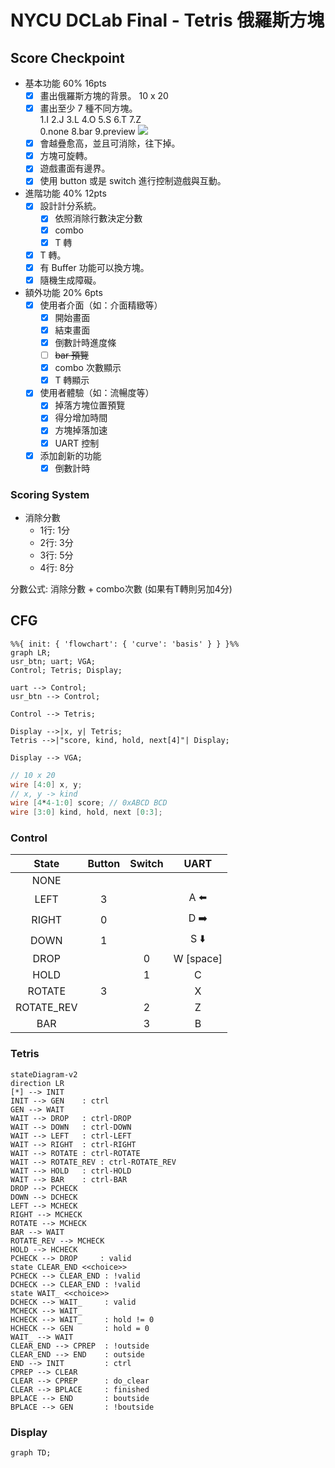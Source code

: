 # NYCU DCLab Final - Tetris 俄羅斯方塊

## Score Checkpoint

- 基本功能 60% 16pts
    - [x] 畫出俄羅斯方塊的背景。 10 x 20
    - [x] 畫出至少 7 種不同方塊。  
      1.I 2.J 3.L 4.O 5.S 6.T 7.Z  
      0.none 8.bar 9.preview
         ![](https://learnopencv.com/wp-content/uploads/2020/11/tetris-pieces.png)
    - [x] 會越疊愈高，並且可消除，往下掉。
    - [x] 方塊可旋轉。
    - [x] 遊戲畫面有邊界。
    - [x] 使用 button 或是 switch 進行控制遊戲與互動。
- 進階功能 40% 12pts
    - [x] 設計計分系統。
      - [x] 依照消除行數決定分數
      - [x] combo
      - [x] T 轉
    - [x] T 轉。
    - [x] 有 Buffer 功能可以換方塊。
    - [x] 隨機生成障礙。
- 額外功能 20% 6pts
    - [x] 使用者介面（如：介面精緻等）
      - [x] 開始畫面
      - [x] 結束畫面
      - [x] 倒數計時進度條
      - [ ] ~~bar 預覽~~
      - [x] combo 次數顯示
      - [x] T 轉顯示
    - [x] 使用者體驗（如：流暢度等）
      - [x] 掉落方塊位置預覽
      - [x] 得分增加時間
      - [x] 方塊掉落加速
      - [x] UART 控制
    - [x] 添加創新的功能
      - [x] 倒數計時

### Scoring System
- 消除分數
    - 1行: 1分
    - 2行: 3分
    - 3行: 5分
    - 4行: 8分

分數公式: 消除分數 + combo次數 (如果有T轉則另加4分)


## CFG

```mermaid
%%{ init: { 'flowchart': { 'curve': 'basis' } } }%%
graph LR;
usr_btn; uart; VGA;
Control; Tetris; Display;

uart --> Control;
usr_btn --> Control;

Control --> Tetris;

Display -->|x, y| Tetris;
Tetris -->|"score, kind, hold, next[4]"| Display;

Display --> VGA;
```

```verilog
// 10 x 20
wire [4:0] x, y;
// x, y -> kind
wire [4*4-1:0] score; // 0xABCD BCD
wire [3:0] kind, hold, next [0:3];
```

### Control

|   State    | Button | Switch |   UART    |
| :--------: | :----: | :----: | :-------: |
|    NONE    |        |        |           |
|    LEFT    |   3    |        |    A ⬅️    |
|   RIGHT    |   0    |        |    D ➡️    |
|    DOWN    |   1    |        |    S ⬇️    |
|    DROP    |        |   0    | W [space] |
|    HOLD    |        |   1    |     C     |
|   ROTATE   |   3    |        |     X     |
| ROTATE_REV |        |   2    |     Z     |
|    BAR     |        |   3    |     B     |

### Tetris

```mermaid
stateDiagram-v2
direction LR
[*] --> INIT
INIT --> GEN    : ctrl
GEN --> WAIT
WAIT --> DROP   : ctrl-DROP
WAIT --> DOWN   : ctrl-DOWN
WAIT --> LEFT   : ctrl-LEFT
WAIT --> RIGHT  : ctrl-RIGHT
WAIT --> ROTATE : ctrl-ROTATE
WAIT --> ROTATE_REV : ctrl-ROTATE_REV
WAIT --> HOLD   : ctrl-HOLD
WAIT --> BAR    : ctrl-BAR
DROP --> PCHECK
DOWN --> DCHECK
LEFT --> MCHECK
RIGHT --> MCHECK
ROTATE --> MCHECK
BAR --> WAIT
ROTATE_REV --> MCHECK
HOLD --> HCHECK
PCHECK --> DROP     : valid
state CLEAR_END <<choice>>
PCHECK --> CLEAR_END : !valid
DCHECK --> CLEAR_END : !valid
state WAIT_ <<choice>>
DCHECK --> WAIT_     : valid
MCHECK --> WAIT_
HCHECK --> WAIT_     : hold != 0
HCHECK --> GEN       : hold = 0
WAIT_ --> WAIT
CLEAR_END --> CPREP  : !outside
CLEAR_END --> END    : outside
END --> INIT         : ctrl
CPREP --> CLEAR
CLEAR --> CPREP      : do_clear
CLEAR --> BPLACE     : finished
BPLACE --> END       : boutside
BPLACE --> GEN       : !boutside
```

### Display

```mermaid
graph TD;
```
